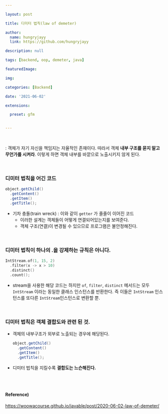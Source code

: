 ```yaml
---

layout: post

title: 디미터 법칙(law of demeter)

author: 
  name: hungryjayy
  link: https://github.com/hungryjayy

description: null

tags: [backend, oop, demeter, java]

featuredImage: 

img: 

categories: [Backend]

date: '2021-06-02'

extensions:

  preset: gfm


---
```


<br>

: 객체가 자기 자신을 책임지는 자율적인 존재이다. 따라서 객체 **내부 구조를 묻지 말고 무언가를 시켜라**. 이렇게 하면 객체 내부를 바깥으로 노출시키지 않게 된다.

<br>

### 디미터 법칙을 어긴 코드

``` java
object.getChild()
  .getContent()
  .getItem()
  .getTitle();
```

* 기차 충돌(train wreck) : 이와 같이 `getter` 가 줄줄이 이어진 코드
  * 이러한 설계는 객체들이 어떻게 연결되어있는지를 보여준다.
  * 객체 구조(연결)이 변경될 수 있으므로 프로그램은 불안정해진다.

<br>

### 디미터 법칙이 하나의 .을 강제하는 규칙은 아니다.

```kotlin
IntStream.of(1, 15, 2)
  .filter(x -> x > 10)
  .distinct()
  .count();
```

* stream을 사용한 해당 코드는 하지만 `of`, `filter`, `distinct` 메서드는 모두 `IntStream` 이라는 동일한 클래스 인스턴스를 반환한다. 즉 이들은 `IntStream` 인스턴스를 또다른 `IntStream`인스턴스로 변환할 뿐.

<br>

### 디미터 법칙은 객체 결합도와 관련 된 것.

* 객체의 내부구조가 외부로 노출되는 경우에 해당된다.

  ```java
  object.getChild()
    .getContent()
    .getItem()
    .getTitle();
  ```

* 디미터 법칙을 지킬수록 **결합도는 느슨해진다.**

<br><br>

#### Reference)

https://woowacourse.github.io/javable/post/2020-06-02-law-of-demeter/